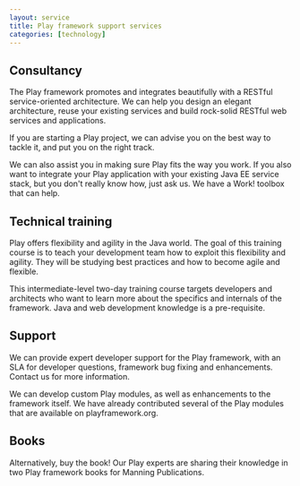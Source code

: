 ```yaml
---
layout: service
title: Play framework support services
categories: [technology]
---
```


## Consultancy

The Play framework promotes and integrates beautifully with a RESTful service-oriented architecture. We can help you design an elegant architecture, reuse your existing services and build rock-solid RESTful web services and applications.

If you are starting a Play project, we can advise you on the best way to tackle it, and put you on the right track.

We can also assist you in making sure Play fits the way you work. If you also want to integrate your Play application with your existing Java EE service stack, but you don't really know how, just ask us. We have a Work! toolbox that can help.

## Technical training

Play offers flexibility and agility in the Java world. The goal of this training course is to teach your development team how to exploit this flexibility and agility. They will be studying best practices and how to become agile and flexible.

This intermediate-level two-day training course targets developers and architects who want to learn more about the specifics and internals of the framework. Java and web development knowledge is a pre-requisite.

## Support

We can provide expert developer support for the Play framework, with an SLA for developer questions, framework bug fixing and enhancements. Contact us for more information.

We can develop custom Play modules, as well as enhancements to the framework itself. We have already contributed several of the Play modules that are available on playframework.org.

## Books

Alternatively, buy the book! Our Play experts are sharing their knowledge in two Play framework books for Manning Publications.